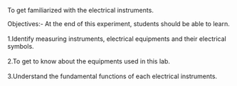  To get familiarized with the electrical instruments.

Objectives:-  At the end of this experiment, students should be able to learn.<br><br>
       1.Identify measuring instruments, electrical equipments and their electrical symbols.<br><br>
       2.To get to know about the equipments used in this lab.<br><br>
       3.Understand the fundamental functions of each electrical instruments.

